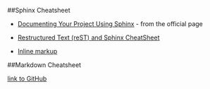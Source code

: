 ##Sphinx Cheatsheet

* [Documenting Your Project Using Sphinx](https://pythonhosted.org/an_example_pypi_project/sphinx.html#documenting-your-project-using-sphinx) - from the official page

* [Restructured Text (reST) and Sphinx CheatSheet](http://thomas-cokelaer.info/tutorials/sphinx/rest_syntax.html)

* [Inline markup](http://sphinx-doc.org/markup/inline.html) 

##Markdown Cheatsheet

[link to GitHub](https://github.com/adam-p/markdown-here/wiki/Markdown-Cheatsheet)
